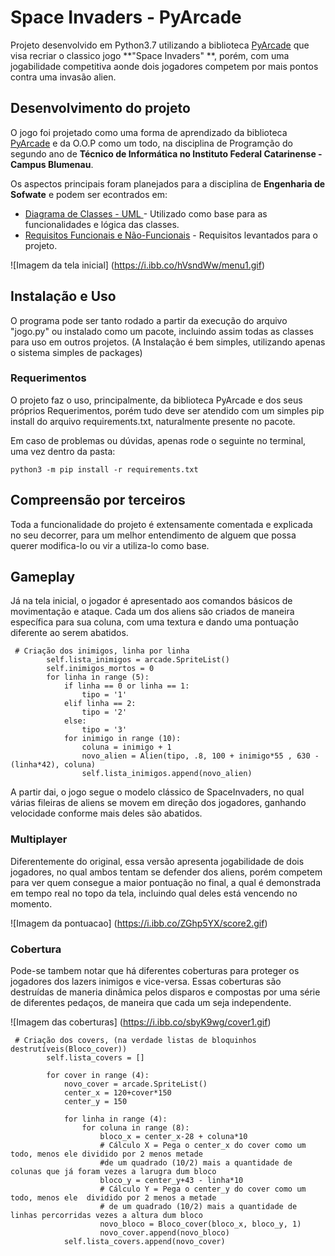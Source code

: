 # Space Invaders - PyArcade

Projeto desenvolvido em Python3.7 utilizando a biblioteca [PyArcade](http://arcade.academy/) que visa recriar o classico jogo **"Space Invaders" **,
porém, com uma jogabilidade competitiva aonde dois jogadores competem por mais pontos contra uma invasão alien.

## Desenvolvimento do projeto

O jogo foi projetado como uma forma de aprendizado da biblioteca [PyArcade](http://arcade.academy/) e da O.O.P como um todo, na disciplina de Programção do segundo ano de **Técnico de Informática no Instituto Federal Catarinense - Campus Blumenau**.

Os aspectos principais foram planejados para a disciplina de **Engenharia de Sofwate** e podem ser econtrados em:

* [Diagrama de Classes - UML ](https://www.lucidchart.com/invitations/accept/521ac160-6dbe-4b68-99d4-3f349e7ae05e) - Utilizado como base para as funcionalidades e lógica das classes.
* [Requisitos Funcionais e Não-Funcionais](https://docs.google.com/document/d/1MDXXXvBGJVtEZA573gmeRsSRpweHLWi_mhOSCG5KCzw/edit?usp=sharing) - Requisitos levantados para o projeto.


![Imagem da tela inicial]
(https://i.ibb.co/hVsndWw/menu1.gif)


## Instalação e Uso

O programa pode ser tanto rodado a partir da execução do arquivo "jogo.py" ou instalado como um pacote, incluindo assim todas as classes para uso em outros projetos.
(A Instalação é bem simples, utilizando apenas o sistema simples de packages)

### Requerimentos

O projeto faz o uso, principalmente, da biblioteca PyArcade e dos seus próprios Requerimentos, porém tudo deve ser atendido com um simples pip install do arquivo requirements.txt, naturalmente presente no pacote.

Em caso de problemas ou dúvidas, apenas rode o seguinte no terminal, uma vez dentro da pasta:
```
python3 -m pip install -r requirements.txt
```

## Compreensão por terceiros

Toda a funcionalidade do projeto é extensamente comentada e explicada no seu decorrer, para um melhor entendimento de alguem que possa querer modifica-lo ou vir a utiliza-lo como base.


## Gameplay

Já na tela inicial, o jogador é apresentado aos comandos básicos de movimentação e ataque.
Cada um dos aliens são criados de maneira específica para sua coluna, com uma textura e dando uma pontuação diferente ao serem abatidos.

```
 # Criação dos inimigos, linha por linha
        self.lista_inimigos = arcade.SpriteList()
        self.inimigos_mortos = 0
        for linha in range (5):
            if linha == 0 or linha == 1:
                tipo = '1'
            elif linha == 2:
                tipo = '2'
            else:
                tipo = '3'
            for inimigo in range (10):
                coluna = inimigo + 1
                novo_alien = Alien(tipo, .8, 100 + inimigo*55 , 630 - (linha*42), coluna)
                self.lista_inimigos.append(novo_alien)
```
A partir dai, o jogo segue o modelo clássico de SpaceInvaders, no qual várias fileiras de aliens se movem em direção dos jogadores, ganhando velocidade conforme mais deles são abatidos.

### Multiplayer
Diferentemente do original, essa versão apresenta jogabilidade de dois jogadores, no qual ambos tentam se defender dos aliens, porém competem para ver quem consegue a maior pontuação no final, a qual é demonstrada em tempo real no topo da tela, incluindo qual deles está vencendo no momento.

![Imagem da pontuacao]
(https://i.ibb.co/ZGhp5YX/score2.gif)

### Cobertura
Pode-se tambem notar que há diferentes coberturas para proteger os jogadores dos lazers inimigos e vice-versa.
Essas coberturas são destruídas de maneria dinâmica pelos disparos e compostas por uma série de diferentes pedaços, de maneira que cada um seja independente.

![Imagem das coberturas]
(https://i.ibb.co/sbyK9wg/cover1.gif)
```
 # Criação dos covers, (na verdade listas de bloquinhos destrutíveis(Bloco_cover))
        self.lista_covers = []
    
        for cover in range (4):
            novo_cover = arcade.SpriteList()
            center_x = 120+cover*150
            center_y = 150

            for linha in range (4):
                for coluna in range (8):
                    bloco_x = center_x-28 + coluna*10      
                    # Cálculo X = Pega o center_x do cover como um todo, menos ele dividido por 2 menos metade 
                    #de um quadrado (10/2) mais a quantidade de colunas que já foram vezes a larugra dum bloco
                    bloco_y = center_y+43 - linha*10
                    # Cálculo Y = Pega o center_y do cover como um todo, menos ele  dividido por 2 menos a metade
                    # de um quadrado (10/2) mais a quantidade de linhas percorridas vezes a altura dum bloco
                    novo_bloco = Bloco_cover(bloco_x, bloco_y, 1)
                    novo_cover.append(novo_bloco)
            self.lista_covers.append(novo_cover)
```
